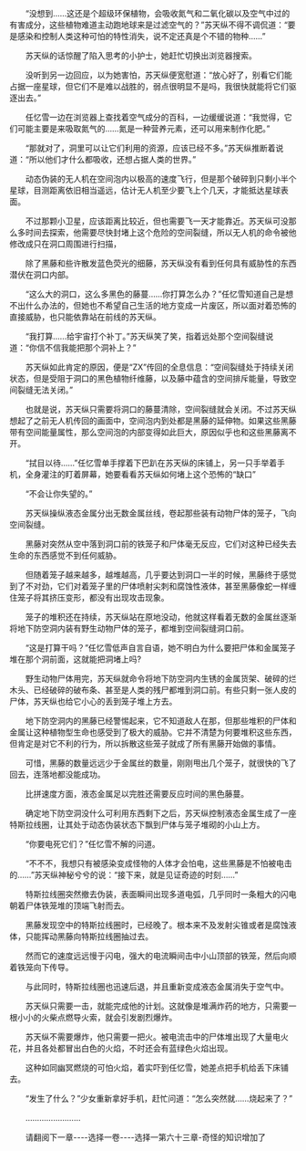 <div class="read-content j_readContent" id="">
                <p>　　“没想到……这还是个超级环保植物，会吸收氮气和二氧化碳以及空气中过的有害成分，这些植物难道主动跑地球来是过滤空气的？”苏天纵不得不调侃道：“要是感染和控制人类这种可怕的特性消失，说不定还真是个不错的物种……”<p>　　苏天纵的话惊醒了陷入思考的小护士，她赶忙切换出浏览器搜索。<p>　　没听到另一边回应，以为她害怕，苏天纵便宽慰道：“放心好了，别看它们能占据一座星球，但它们不是难以战胜的，弱点很明显不是吗，我很快就能将它们驱逐出去。”<p>　　任忆雪一边在浏览器上查找着空气成分的百科，一边缓缓说道：“我觉得，它们可能主要是来吸取氮气的……氮是一种营养元素，还可以用来制作化肥。”<p>　　“那就对了，洞里可以让它们利用的资源，应该已经不多。”苏天纵推断着说道：“所以他们才什么都吸收，还想占据人类的世界。”<p>　　动态伪装的无人机在空间泡内以极高的速度飞行，但是那个破碎到只剩小半个星球，目测距离依旧相当遥远，估计无人机至少要飞上个几天，才能抵达星球表面。<p>　　不过那颗小卫星，应该距离比较近，但也需要飞一天才能靠近。苏天纵可没那么多时间去探索，他需要尽快封堵上这个危险的空间裂缝，所以无人机的命令被他修改成只在洞口周围进行扫描，<p>　　除了黑藤和些许散发蓝色荧光的细藤，苏天纵没有看到任何具有威胁性的东西潜伏在洞口内部。<p>　　“这么大的洞口，这么多黑色的藤蔓……你打算怎么办？”任忆雪知道自己是想不出什么办法的，但她也不希望自己生活的地方变成一片废区，所以面对着恐怖的直接威胁，也只能依靠站在前线的苏天纵。<p>　　“我打算……给宇宙打个补丁。”苏天纵笑了笑，指着远处那个空间裂缝说道：“你信不信我能把那个洞补上？”<p>　　苏天纵如此肯定的原因，便是“ZX”传回的全息信息：“空间裂缝处于持续关闭状态，但是受阻于洞口的黑色植物纤维藤，以及藤中蕴含的空间排斥能量，导致空间裂缝无法关闭。”<p>　　也就是说，苏天纵只需要将洞口的藤蔓清除，空间裂缝就会关闭。不过苏天纵想起了之前无人机传回的画面中，空间泡内到处都是黑藤的延伸物。如果这些黑藤带有空间能量属性，那么空间泡的内部变得如此巨大，原因似乎也和这些黑藤离不开。<p>　　“拭目以待……”任忆雪单手撑着下巴趴在苏天纵的床铺上，另一只手举着手机，全身灌注的盯着屏幕，她要看看苏天纵如何堵上这个恐怖的“缺口”<p>　　“不会让你失望的。”<p>　　苏天纵操纵液态金属分出无数金属丝线，卷起那些装有动物尸体的笼子，飞向空间裂缝。<p>　　黑藤对突然从空中落到洞口前的铁笼子和尸体毫无反应，它们对这种已经失去生命的东西感觉不到任何威胁。<p>　　但随着笼子越来越多，越堆越高，几乎要达到洞口一半的时候，黑藤终于感觉到了不对劲，它们对着笼子里的尸体喷射尖刺和腐蚀性液体，甚至黑藤像蛇一样缠住笼子将其挤压变形，都没有出现攻击现象。<p>　　笼子的堆积还在持续，苏天纵站在原地没动，他就这样看着无数的金属丝逐渐将地下防空洞内装有野生动物尸体的笼子，都堆到空间裂缝洞口前。<p>　　“这是打算干吗？”任忆雪低声自言自语，她不明白为什么要把尸体和金属笼子堆在那个洞前面，这就能把洞堵上吗?<p>　　野生动物尸体用完，苏天纵就命令将地下防空洞内生锈的金属货架、破碎的烂木头、已经破碎的破布条、甚至是人类的残尸都堆到洞口前。有些只剩一张人皮的尸体，苏天纵也给它小心的丢到笼子堆上方去。<p>　　地下防空洞内的黑藤已经警惕起来，它不知道敌人在那，但那些堆积的尸体和金属让这种植物型生命也感受到了极大的威胁。它并不清楚为何要堆积这些东西，但肯定是对它不利的行为，所以拆散这些笼子就成了所有黑藤开始做的事情。<p>　　可惜，黑藤的数量远远少于金属丝的数量，刚刚甩出几个笼子，就很快的飞了回去，连落地都没能成功。<p>　　比拼速度方面，液态金属足以完胜还需要反应时间的黑色藤蔓。<p>　　确定地下防空洞没什么可利用东西剩下之后，苏天纵控制液态金属生成了一座特斯拉线圈，让其处于动态伪装状态下飘到尸体与笼子堆砌的小山上方。<p>　　“你要电死它们？”任忆雪不解的问道。<p>　　“不不不，我想只有被感染变成怪物的人体才会怕电，这些黑藤是不怕被电击的……”苏天纵神秘兮兮的说：“接下来，就是见证奇迹的时刻……”<p>　　特斯拉线圈突然撤去伪装，表面瞬间出现多道电弧，几乎同时一条粗大的闪电朝着尸体铁笼堆的顶端飞射而去。<p>　　黑藤发现空中的特斯拉线圈时，已经晚了。根本来不及发射尖锥或者是腐蚀液体，只能挥动黑藤向特斯拉线圈抽过去。<p>　　然而它的速度远远慢于闪电，强大的电流瞬间击中小山顶部的铁笼，然后向顺着铁笼向下传导。<p>　　与此同时，特斯拉线圈也迅速后退，并且重新变成液态金属消失于空气中。<p>　　苏天纵只需要一击，就能完成他的计划。这就像是堆满炸药的地方，只需要一根小小的火柴点燃导火索，就会引发剧烈爆炸。<p>　　苏天纵不需要爆炸，他只需要一把火。被电流击中的尸体堆出现了大量电火花，并且各处都冒出白色的火焰，不时还会有蓝绿色火焰出现。<p>　　这种如同幽冥燃烧的可怕火焰，着实吓到任忆雪，她差点把手机给丢下床铺去。<p>　　“发生了什么？”少女重新拿好手机，赶忙问道：“怎么突然就……烧起来了？”<p>　　……………………<p>　　请翻阅下一章----选择一卷----选择一第六十三章-奇怪的知识增加了<p> 
            </div>